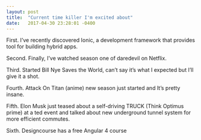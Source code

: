 ```yaml
---
layout: post
title:  "Current time killer I'm excited about"
date:   2017-04-30 23:28:01 -0400
---
```



First. I’ve recently discovered Ionic, a development framework that provides tool for building hybrid apps. 

Second. Finally, I’ve watched season one of daredevil on Netflix. 

Third. Started Bill Nye Saves the World, can’t say it’s what I expected but I’ll give it a shot.

Fourth. Attack On Titan (anime) new season just started and It’s pretty insane.

Fifth. Elon Musk just teased about a self-driving TRUCK (Think Optimus prime) at a ted event and talked about new underground tunnel system for more efficient commutes.

Sixth. Designcourse has a free Angular 4 course
